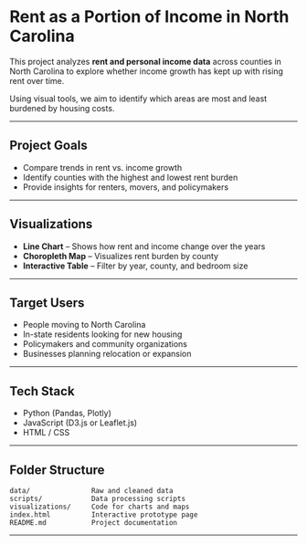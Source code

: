 # Rent as a Portion of Income in North Carolina

This project analyzes **rent and personal income data** across counties in North Carolina to explore whether income growth has kept up with rising rent over time.

Using visual tools, we aim to identify which areas are most and least burdened by housing costs.

---

## Project Goals

* Compare trends in rent vs. income growth
* Identify counties with the highest and lowest rent burden
* Provide insights for renters, movers, and policymakers

---

## Visualizations

* **Line Chart** – Shows how rent and income change over the years
* **Choropleth Map** – Visualizes rent burden by county
* **Interactive Table** – Filter by year, county, and bedroom size

---

## Target Users

* People moving to North Carolina
* In-state residents looking for new housing
* Policymakers and community organizations
* Businesses planning relocation or expansion

---

## Tech Stack

* Python (Pandas, Plotly)
* JavaScript (D3.js or Leaflet.js)
* HTML / CSS

---

## Folder Structure

```
data/               Raw and cleaned data  
scripts/            Data processing scripts  
visualizations/     Code for charts and maps  
index.html          Interactive prototype page  
README.md           Project documentation
```

---
